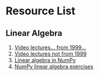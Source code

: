 # Resource List

## Linear Algebra
1. [Video lectures... from 1999...](https://ocw.mit.edu/courses/18-06-linear-algebra-spring-2010/video_galleries/video-lectures/)
1. [Video lectures not from 1999](https://www.khanacademy.org/math/linear-algebra)
1. [Linear algebra in NumPy](https://numericalmethodssullivan.github.io/ch-linearalgebra.html)
1. [NumPy linear algebra exercises](https://www.w3resource.com/python-exercises/numpy/linear-algebra/index.php)

